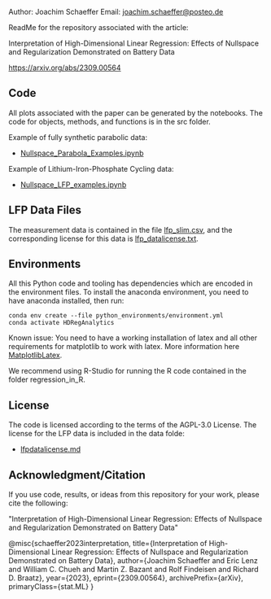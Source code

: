 Author: Joachim Schaeffer
Email: joachim.schaeffer@posteo.de

ReadMe for the repository associated with the article: 

Interpretation of High-Dimensional Linear Regression: Effects of Nullspace and Regularization Demonstrated on Battery Data

<a href="https://arxiv.org/abs/2309.00564" target="_blank">https://arxiv.org/abs/2309.00564</a>

## Code

All plots associated with the paper can be generated by the notebooks. 
The code for objects, methods, and functions is in the src folder.

Example of fully synthetic parabolic data:
- [Nullspace_Parabola_Examples.ipynb](Nullspace_Parabola_Examples.ipynb)

Example of Lithium-Iron-Phosphate Cycling data:
- [Nullspace_LFP_examples.ipynb](Nullspace_LFP_examples.ipynb)

## LFP Data Files

The measurement data is contained in the file [lfp_slim.csv](lfp_slim.csv), and the corresponding license for this data is [lfp_datalicense.txt](lfp_datalicense.txt).

## Environments

All this Python code and tooling has dependencies which are encoded in the environment files. 
To install the anaconda environment, you need to have anaconda installed, then run:
```shell
conda env create --file python_environments/environment.yml
conda activate HDRegAnalytics
```
Known issue: You need to have a working installation of latex and all other requirements for matplotlib to work with latex. 
More information here [MatplotlibLatex](https://matplotlib.org/stable/tutorials/text/usetex.html).

We recommend using R-Studio for running the R code contained in the folder regression_in_R. 


## License

The code is licensed according to the terms of the AGPL-3.0 License.
The license for the LFP data is included in the data folde: 
- [lfpdatalicense.md](data/lfpdatalicense.md)

## Acknowledgment/Citation

If you use code, results, or ideas from this repository for your work, please cite the following: 

"Interpretation of High-Dimensional Linear Regression: Effects of Nullspace and Regularization Demonstrated on Battery Data"

@misc{schaeffer2023interpretation,
      title={Interpretation of High-Dimensional Linear Regression: Effects of Nullspace and Regularization Demonstrated on Battery Data}, 
      author={Joachim Schaeffer and Eric Lenz and William C. Chueh and Martin Z. Bazant and Rolf Findeisen and Richard D. Braatz},
      year={2023},
      eprint={2309.00564},
      archivePrefix={arXiv},
      primaryClass={stat.ML}
}
